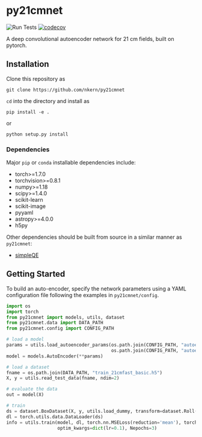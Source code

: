 # py21cmnet
![Run Tests](https://github.com/nkern/py21cmnet/workflows/Run%20Tests/badge.svg)
[![codecov](https://codecov.io/gh/nkern/py21cmnet/branch/main/graph/badge.svg?token=3Q1IZUGZ5W)](https://codecov.io/gh/nkern/py21cmnet)

A deep convolutional autoencoder network for 21 cm fields, built on pytorch.

## Installation

Clone this repository as

`git clone https://github.com/nkern/py21cmnet`

`cd` into the directory and install as

`pip install -e .`

or

`python setup.py install`

### Dependencies

Major `pip` or `conda` installable dependencies include:

* torch>=1.7.0
* torchvision>=0.8.1
* numpy>=1.18
* scipy>=1.4.0
* scikit-learn
* scikit-image
* pyyaml
* astropy>=4.0.0
* h5py

Other dependencies should be built from source in a similar manner as `py21cmnet`:

* [simpleQE](https://github.com/nkern/simpleQE)

## Getting Started

To build an auto-encoder, specify the network parameters using a YAML configuration file
following the examples in `py21cmnet/config`.

```python
import os
import torch
from py21cmnet import models, utils, dataset
from py21cmnet.data import DATA_PATH
from py21cmnet.config import CONFIG_PATH

# load a model
params = utils.load_autoencoder_params(os.path.join(CONFIG_PATH, "autoencoder2d.yaml"),
                                       os.path.join(CONFIG_PATH, "autoencoder2d_defaults.yaml"))
model = models.AutoEncoder(**params)

# load a dataset
fname = os.path.join(DATA_PATH, "train_21cmfast_basic.h5")
X, y = utils.read_test_data(fname, ndim=2)

# evaluate the data
out = model(X)

# train
ds = dataset.BoxDataset(X, y, utils.load_dummy, transform=dataset.Roll(ndim=2))
dl = torch.utils.data.DataLoader(ds)
info = utils.train(model, dl, torch.nn.MSELoss(reduction='mean'), torch.optim.Adam,
                   optim_kwargs=dict(lr=0.1), Nepochs=3)
```


